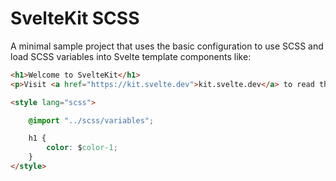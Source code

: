 # SvelteKit SCSS

A minimal sample project that uses the basic configuration to use SCSS and load SCSS variables into Svelte template components like:

```html
<h1>Welcome to SvelteKit</h1>
<p>Visit <a href="https://kit.svelte.dev">kit.svelte.dev</a> to read the documentation</p>

<style lang="scss">

    @import "../scss/variables";

    h1 {
        color: $color-1;
    }
</style>
```